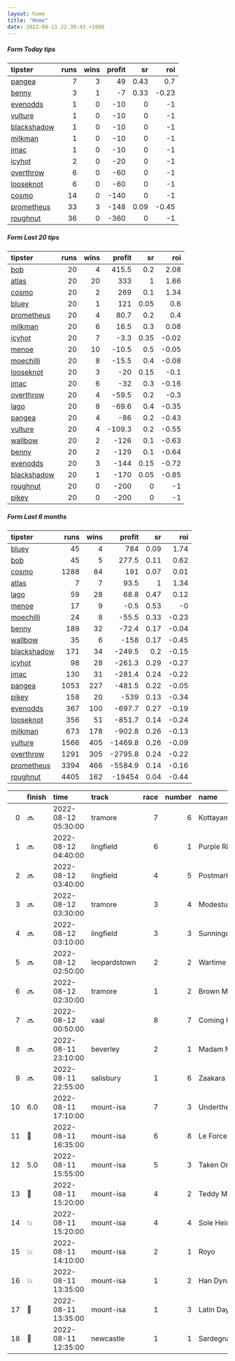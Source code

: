 ```yaml
---   
layout: home  
title: "Home"   
date: 2022-08-11 22:39:43 +1000  
---   
```



##### Form Today tips   

| tipster                                                         |   runs |   wins |   profit |   sr |   roi |
|:----------------------------------------------------------------|-------:|-------:|---------:|-----:|------:|
| [pangea](https://mrwayneo.github.io/tips/pangea.html)           |      7 |      3 |       49 | 0.43 |  0.7  |
| [benny](https://mrwayneo.github.io/tips/benny.html)             |      3 |      1 |       -7 | 0.33 | -0.23 |
| [evenodds](https://mrwayneo.github.io/tips/evenodds.html)       |      1 |      0 |      -10 | 0    | -1    |
| [vulture](https://mrwayneo.github.io/tips/vulture.html)         |      1 |      0 |      -10 | 0    | -1    |
| [blackshadow](https://mrwayneo.github.io/tips/blackshadow.html) |      1 |      0 |      -10 | 0    | -1    |
| [milkman](https://mrwayneo.github.io/tips/milkman.html)         |      1 |      0 |      -10 | 0    | -1    |
| [jmac](https://mrwayneo.github.io/tips/jmac.html)               |      1 |      0 |      -10 | 0    | -1    |
| [icyhot](https://mrwayneo.github.io/tips/icyhot.html)           |      2 |      0 |      -20 | 0    | -1    |
| [overthrow](https://mrwayneo.github.io/tips/overthrow.html)     |      6 |      0 |      -60 | 0    | -1    |
| [looseknot](https://mrwayneo.github.io/tips/looseknot.html)     |      6 |      0 |      -60 | 0    | -1    |
| [cosmo](https://mrwayneo.github.io/tips/cosmo.html)             |     14 |      0 |     -140 | 0    | -1    |
| [prometheus](https://mrwayneo.github.io/tips/prometheus.html)   |     33 |      3 |     -148 | 0.09 | -0.45 |
| [roughnut](https://mrwayneo.github.io/tips/roughnut.html)       |     36 |      0 |     -360 | 0    | -1    |

##### Form Last 20 tips   

| tipster                                                         |   runs |   wins |   profit |   sr |   roi |
|:----------------------------------------------------------------|-------:|-------:|---------:|-----:|------:|
| [bob](https://mrwayneo.github.io/tips/bob.html)                 |     20 |      4 |    415.5 | 0.2  |  2.08 |
| [atlas](https://mrwayneo.github.io/tips/atlas.html)             |     20 |     20 |    333   | 1    |  1.66 |
| [cosmo](https://mrwayneo.github.io/tips/cosmo.html)             |     20 |      2 |    269   | 0.1  |  1.34 |
| [bluey](https://mrwayneo.github.io/tips/bluey.html)             |     20 |      1 |    121   | 0.05 |  0.6  |
| [prometheus](https://mrwayneo.github.io/tips/prometheus.html)   |     20 |      4 |     80.7 | 0.2  |  0.4  |
| [milkman](https://mrwayneo.github.io/tips/milkman.html)         |     20 |      6 |     16.5 | 0.3  |  0.08 |
| [icyhot](https://mrwayneo.github.io/tips/icyhot.html)           |     20 |      7 |     -3.3 | 0.35 | -0.02 |
| [menoe](https://mrwayneo.github.io/tips/menoe.html)             |     20 |     10 |    -10.5 | 0.5  | -0.05 |
| [moechilli](https://mrwayneo.github.io/tips/moechilli.html)     |     20 |      8 |    -15.5 | 0.4  | -0.08 |
| [looseknot](https://mrwayneo.github.io/tips/looseknot.html)     |     20 |      3 |    -20   | 0.15 | -0.1  |
| [jmac](https://mrwayneo.github.io/tips/jmac.html)               |     20 |      6 |    -32   | 0.3  | -0.16 |
| [overthrow](https://mrwayneo.github.io/tips/overthrow.html)     |     20 |      4 |    -59.5 | 0.2  | -0.3  |
| [lago](https://mrwayneo.github.io/tips/lago.html)               |     20 |      8 |    -69.6 | 0.4  | -0.35 |
| [pangea](https://mrwayneo.github.io/tips/pangea.html)           |     20 |      4 |    -86   | 0.2  | -0.43 |
| [vulture](https://mrwayneo.github.io/tips/vulture.html)         |     20 |      4 |   -109.3 | 0.2  | -0.55 |
| [wallbow](https://mrwayneo.github.io/tips/wallbow.html)         |     20 |      2 |   -126   | 0.1  | -0.63 |
| [benny](https://mrwayneo.github.io/tips/benny.html)             |     20 |      2 |   -129   | 0.1  | -0.64 |
| [evenodds](https://mrwayneo.github.io/tips/evenodds.html)       |     20 |      3 |   -144   | 0.15 | -0.72 |
| [blackshadow](https://mrwayneo.github.io/tips/blackshadow.html) |     20 |      1 |   -170   | 0.05 | -0.85 |
| [roughnut](https://mrwayneo.github.io/tips/roughnut.html)       |     20 |      0 |   -200   | 0    | -1    |
| [pikey](https://mrwayneo.github.io/tips/pikey.html)             |     20 |      0 |   -200   | 0    | -1    |

##### Form Last 6 months   

| tipster                                                         |   runs |   wins |   profit |   sr |   roi |
|:----------------------------------------------------------------|-------:|-------:|---------:|-----:|------:|
| [bluey](https://mrwayneo.github.io/tips/bluey.html)             |     45 |      4 |    784   | 0.09 |  1.74 |
| [bob](https://mrwayneo.github.io/tips/bob.html)                 |     45 |      5 |    277.5 | 0.11 |  0.62 |
| [cosmo](https://mrwayneo.github.io/tips/cosmo.html)             |   1288 |     84 |    191   | 0.07 |  0.01 |
| [atlas](https://mrwayneo.github.io/tips/atlas.html)             |      7 |      7 |     93.5 | 1    |  1.34 |
| [lago](https://mrwayneo.github.io/tips/lago.html)               |     59 |     28 |     68.8 | 0.47 |  0.12 |
| [menoe](https://mrwayneo.github.io/tips/menoe.html)             |     17 |      9 |     -0.5 | 0.53 | -0    |
| [moechilli](https://mrwayneo.github.io/tips/moechilli.html)     |     24 |      8 |    -55.5 | 0.33 | -0.23 |
| [benny](https://mrwayneo.github.io/tips/benny.html)             |    189 |     32 |    -72.4 | 0.17 | -0.04 |
| [wallbow](https://mrwayneo.github.io/tips/wallbow.html)         |     35 |      6 |   -158   | 0.17 | -0.45 |
| [blackshadow](https://mrwayneo.github.io/tips/blackshadow.html) |    171 |     34 |   -249.5 | 0.2  | -0.15 |
| [icyhot](https://mrwayneo.github.io/tips/icyhot.html)           |     98 |     28 |   -261.3 | 0.29 | -0.27 |
| [jmac](https://mrwayneo.github.io/tips/jmac.html)               |    130 |     31 |   -281.4 | 0.24 | -0.22 |
| [pangea](https://mrwayneo.github.io/tips/pangea.html)           |   1053 |    227 |   -481.5 | 0.22 | -0.05 |
| [pikey](https://mrwayneo.github.io/tips/pikey.html)             |    158 |     20 |   -539   | 0.13 | -0.34 |
| [evenodds](https://mrwayneo.github.io/tips/evenodds.html)       |    367 |    100 |   -697.7 | 0.27 | -0.19 |
| [looseknot](https://mrwayneo.github.io/tips/looseknot.html)     |    356 |     51 |   -851.7 | 0.14 | -0.24 |
| [milkman](https://mrwayneo.github.io/tips/milkman.html)         |    673 |    178 |   -902.8 | 0.26 | -0.13 |
| [vulture](https://mrwayneo.github.io/tips/vulture.html)         |   1566 |    405 |  -1469.8 | 0.26 | -0.09 |
| [overthrow](https://mrwayneo.github.io/tips/overthrow.html)     |   1291 |    305 |  -2795.8 | 0.24 | -0.22 |
| [prometheus](https://mrwayneo.github.io/tips/prometheus.html)   |   3394 |    466 |  -5584.9 | 0.14 | -0.16 |
| [roughnut](https://mrwayneo.github.io/tips/roughnut.html)       |   4405 |    162 | -19454   | 0.04 | -0.44 |

|    | finish            | time                | track        |   race |   number | name              |   odds | tipster            |
|---:|:------------------|:--------------------|:-------------|-------:|---------:|:------------------|-------:|:-------------------|
|  0 | :soon:            | 2022-08-12 05:30:00 | tramore      |      7 |        6 | Kottayam          |    0   | overthrow          |
|  1 | :soon:            | 2022-08-12 04:40:00 | lingfield    |      6 |        1 | Purple Ribbon     |    0   | milkman            |
|  2 | :soon:            | 2022-08-12 03:40:00 | lingfield    |      4 |        5 | Postmark          |    0   | evenodds,overthrow |
|  3 | :soon:            | 2022-08-12 03:30:00 | tramore      |      3 |        4 | Modestus          |    0   | looseknot          |
|  4 | :soon:            | 2022-08-12 03:10:00 | lingfield    |      3 |        3 | Sunningdale       |    0   | looseknot          |
|  5 | :soon:            | 2022-08-12 02:50:00 | leopardstown |      2 |        2 | Wartime Warrior   |    0   | evenodds,overthrow |
|  6 | :soon:            | 2022-08-12 02:30:00 | tramore      |      1 |        2 | Brown Monday      |    5.5 | looseknot          |
|  7 | :soon:            | 2022-08-12 00:50:00 | vaal         |      8 |        7 | Coming In Hot     |    0   | vulture            |
|  8 | :soon:            | 2022-08-11 23:10:00 | beverley     |      2 |        1 | Madam Macho       |    6   | looseknot          |
|  9 | :soon:            | 2022-08-11 22:55:00 | salisbury    |      1 |        6 | Zaakara           |    4.8 | looseknot          |
| 10 | 6.0               | 2022-08-11 17:10:00 | mount-isa    |      7 |        3 | Underthespotlight |    0   | overthrow          |
| 11 | :3rd_place_medal: | 2022-08-11 16:35:00 | mount-isa    |      6 |        8 | Le Force          |    0   | benny,icyhot       |
| 12 | 5.0               | 2022-08-11 15:55:00 | mount-isa    |      5 |        3 | Taken On Chance   |    0   | pangea             |
| 13 | :3rd_place_medal: | 2022-08-11 15:20:00 | mount-isa    |      4 |        2 | Teddy Mercury     |    0   | overthrow          |
| 14 | :boom:            | 2022-08-11 15:20:00 | mount-isa    |      4 |        4 | Sole Heir         |    0   | pangea             |
| 15 | :boom:            | 2022-08-11 14:10:00 | mount-isa    |      2 |        1 | Royo              |    0   | pangea             |
| 16 | :boom:            | 2022-08-11 13:35:00 | mount-isa    |      1 |        2 | Han Dynasty       |    0   | benny,pangea       |
| 17 | :2nd_place_medal: | 2022-08-11 13:35:00 | mount-isa    |      1 |        3 | Latin Dayz        |    0   | benny,icyhot       |
| 18 | :3rd_place_medal: | 2022-08-11 12:35:00 | newcastle    |      1 |        1 | Sardegna          |    3.8 | jmac               |